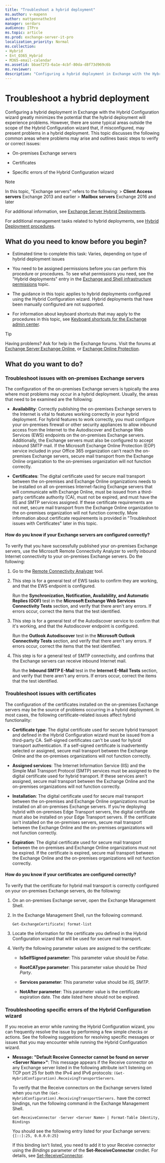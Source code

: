 ```yaml
---
title: "Troubleshoot a hybrid deployment"
ms.author: v-mapenn
author: mattpennathe3rd
manager: serdars
audience: ITPro
ms.topic: article
ms.prod: exchange-server-it-pro
localization_priority: Normal
ms.collection:
- Hybrid
- Ent_O365_Hybrid
- M365-email-calendar
ms.assetid: bbae72f3-6a1e-4cbf-80da-d8f73d969c6b
ms.reviewer:
description: "Configuring a hybrid deployment in Exchange with the Hybrid Configuration wizard greatly minimizes the potential that the hybrid deployment will experience problems. However, there are some typical areas outside the scope of the Hybrid Configuration wizard that, if misconfigured, may present problems in a hybrid deployment. This topic discusses the following common areas where problems may arise and outlines basic steps to verify or correct issues:"
---
```


# Troubleshoot a hybrid deployment

Configuring a hybrid deployment in Exchange with the Hybrid Configuration wizard greatly minimizes the potential that the hybrid deployment will experience problems. However, there are some typical areas outside the scope of the Hybrid Configuration wizard that, if misconfigured, may present problems in a hybrid deployment. This topic discusses the following common areas where problems may arise and outlines basic steps to verify or correct issues:

- On-premises Exchange servers

- Certificates

- Specific errors of the Hybrid Configuration wizard

> [!NOTE]
> In this topic, "Exchange servers" refers to the following: > **Client Access servers** Exchange 2013 and earlier > **Mailbox servers** Exchange 2016 and later

For additional information, see [Exchange Server Hybrid Deployments](../exchange-hybrid.md).

For additional management tasks related to hybrid deployments, see [Hybrid Deployment procedures](hybrid-deployment.md).

## What do you need to know before you begin?

- Estimated time to complete this task: Varies, depending on type of hybrid deployment issues

- You need to be assigned permissions before you can perform this procedure or procedures. To see what permissions you need, see the "Hybrid deployments" entry in the [Exchange and Shell infrastructure permissions](https://technet.microsoft.com/library/3646a4e8-36b2-41fb-89a4-79b0963fcb11.aspx) topic.

- The guidance in this topic applies to hybrid deployments configured using the Hybrid Configuration wizard. Hybrid deployments that have been manually configured are not supported.

- For information about keyboard shortcuts that may apply to the procedures in this topic, see [Keyboard shortcuts for the Exchange admin center](https://docs.microsoft.com/Exchange/accessibility/keyboard-shortcuts-in-admin-center).

> [!TIP]
> Having problems? Ask for help in the Exchange forums. Visit the forums at [Exchange Server](https://go.microsoft.com/fwlink/p/?linkId=60612),[Exchange Online](https://go.microsoft.com/fwlink/p/?linkId=267542), or [Exchange Online Protection](https://go.microsoft.com/fwlink/p/?linkId=285351).

## What do you want to do?

### Troubleshoot issues with on-premises Exchange servers

The configuration of the on-premises Exchange servers is typically the area where most problems may occur in a hybrid deployment. Usually, the areas that need to be examined are the following:

- **Availability**: Correctly publishing the on-premises Exchange servers to the Internet is vital to features working correctly in your hybrid deployment. For hybrid features to work correctly, you must configure your on-premises firewall or other security appliances to allow inbound access from the Internet to the Autodiscover and Exchange Web Services (EWS) endpoints on the on-premises Exchange servers. Additionally, the Exchange servers must also be configured to accept inbound SMTP mail. If the Microsoft Exchange Online Protection (EOP) service included in your Office 365 organization can't reach the on-premises Exchange servers, secure mail transport from the Exchange Online organization to the on-premises organization will not function correctly.

- **Certificates**: The digital certificate used for secure mail transport between the on-premises and Exchange Online organizations needs to be installed on all on-premises Internet-facing Exchange servers that will communicate with Exchange Online, must be issued from a third-party certificate authority (CA), must not be expired, and must have the IIS and SMTP services assigned. If these certificate requirements are not met, secure mail transport from the Exchange Online organization to the on-premises organization will not function correctly. More information about certificate requirements is provided in "Troubleshoot issues with Certificates" later in this topic.

#### How do you know if your Exchange servers are configured correctly?

To verify that you have successfully published your on-premises Exchange servers, use the Microsoft Remote Connectivity Analyzer to verify inbound Internet connectivity to your on-premises Exchange servers. Do the following:

1. Go to the [Remote Connectivity Analyzer](https://go.microsoft.com/fwlink/?linkid=154308) tool.

2. This step is for a general test of EWS tasks to confirm they are working, and that the EWS endpoint is configured.

    Run the **Synchronization, Notification, Availability, and Automatic Replies (OOF)** test in the **Microsoft Exchange Web Services Connectivity Tests** section, and verify that there aren't any errors. If errors occur, correct the items that the test identified.

3. This step is for a general test of the Autodiscover service to confirm that it's working, and that the Autodiscover endpoint is configured.

    Run the **Outlook Autodiscover** test in the **Microsoft Outlook Connectivity Tests** section, and verify that there aren't any errors. If errors occur, correct the items that the test identified.

4. This step is for a general test of SMTP connectivity, and confirms that the Exchange servers can receive inbound Internet mail.

    Run the **Inbound SMTP E-Mail** test in the **Internet E-Mail Tests** section, and verify that there aren't any errors. If errors occur, correct the items that the test identified.

### Troubleshoot issues with certificates

The configuration of the certificates installed on the on-premises Exchange servers may be the source of problems occurring in a hybrid deployment. In most cases, the following certificate-related issues affect hybrid functionality:

- **Certificate type**: The digital certificate used for secure hybrid transport and defined in the Hybrid Configuration wizard must be issued from a third-party CA. Self-signed certificates can't be used for hybrid transport authentication. If a self-signed certificate is inadvertently selected or assigned, secure mail transport between the Exchange Online and the on-premises organizations will not function correctly.

- **Assigned services**: The Internet Information Service (IIS) and the Simple Mail Transport Protocol (SMTP) services must be assigned to the digital certificate used for hybrid transport. If these services aren't assigned, secure mail transport between the Exchange Online and the on-premises organizations will not function correctly.

- **Installation**: The digital certificate used for secure mail transport between the on-premises and Exchange Online organizations must be installed on all on-premises Exchange servers. If you're deploying hybrid with on-premises Edge Transport servers, the digital certificate must also be installed on your Edge Transport servers. If the certificate isn't installed on the on-premises servers, secure mail transport between the Exchange Online and the on-premises organizations will not function correctly.

- **Expiration**: The digital certificate used for secure mail transport between the on-premises and Exchange Online organizations must not be expired. If the certificate is expired, secure mail transport between the Exchange Online and the on-premises organizations will not function correctly.

#### How do you know if your certificates are configured correctly?

To verify that the certificate for hybrid mail transport is correctly configured on your on-premises Exchange servers, do the following:

1. On an on-premises Exchange server, open the Exchange Management Shell.

2. In the Exchange Management Shell, run the following command.

   ```
   Get-ExchangeCertificate| format-list
   ```

3. Locate the information for the certificate you defined in the Hybrid Configuration wizard that will be used for secure mail transport.

4. Verify the following parameter values are assigned to the certificate:

   - **IsSelfSigned parameter**: This parameter value should be _False_.

   - **RootCAType parameter**: This parameter value should be _Third Party_.

   - **Services parameter**: This parameter value should be _IIS, SMTP_.

   - **NotAfter parameter**: This parameter value is the certificate expiration date. The date listed here should not be expired.

### Troubleshooting specific errors of the Hybrid Configuration wizard

If you receive an error while running the Hybrid Configuration wizard, you can frequently resolve the issue by performing a few simple checks or actions. See the following suggestions for resolving specific messages or issues that you may encounter while running the Hybrid Configuration wizard.

- **Message: "Default Receive Connector cannot be found on server \<Server Name\>"**: This message appears if the Receive connector on any Exchange server listed in the following attribute isn't listening on TCP port 25 for both the IPv4 and IPv6 protocols: `(Get-HybridConfiguration).ReceivingTransportServers`.

  To verify that the Receive connectors on the Exchange servers listed when you run the `(Get-HybridConfiguration).ReceivingTransportServers.` have the correct bindings, run the following command in the Exchange Management Shell.

  ```
  Get-ReceiveConnector -Server <Server Name> | Format-Table Identity, Bindings
  ```

  You should see the following entry listed for your Exchange servers: `{[::]:25, 0.0.0.0:25}`

   If this binding isn't listed, you need to add it to your Receive connector using the _Bindings_ parameter of the **Set-ReceiveConnector** cmdlet. For details, see [Set-ReceiveConnector](https://technet.microsoft.com/library/eb7f8960-e772-4312-9d3f-47dd27d9545c.aspx).
